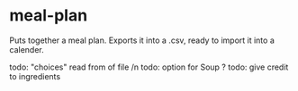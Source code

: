 # meal-plan
Puts together a meal plan. Exports it into a .csv, ready to import it into a calender.

todo: "choices" read from of file /n
todo: option for Soup ?
todo: give credit to ingredients
